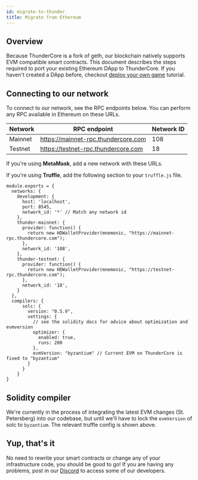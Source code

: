 ```yaml
---
id: migrate-to-thunder
title: Migrate from Ethereum
---
```


## Overview

Because ThunderCore is a fork of geth, our blockchain natively supports EVM compatible smart contracts. This document describes the steps required to port your existing Ethereum DApp to ThunderCore. If you haven't created a DApp before, checkout [deploy your own game](deploy-your-own-game.md) tutorial.

## Connecting to our network

To connect to our network, see the RPC endpoints below. You can perform any RPC available in Ethereum on these URLs.

Network|RPC endpoint                       |Network ID
-------|-----------------------------------|----------
Mainnet|https://mainnet-rpc.thundercore.com|108
Testnet|https://testnet-rpc.thundercore.com|18

If you're using **MetaMask**, add a new network with these URLs.

If you're using **Truffle**, add the following section to your `truffle.js` file.

```
module.exports = {
  networks: {
    development: {
      host: 'localhost',
      port: 8545,
      network_id: '*' // Match any network id
    },
    thunder-mainnet: {
      provider: function() {
    	return new HDWalletProvider(mnemonic, "https://mainnet-rpc.thundercore.com");
      },
      network_id: '108',
    },
    thunder-testnet: {
      provider: function() {
    	return new HDWalletProvider(mnemonic, "https://testnet-rpc.thundercore.com");
      },
      network_id: '18',
    }
  },
  compilers: {
      solc: {
        version: "0.5.9",
        settings: {
          // see the solidity docs for advice about optimization and evmversion
          optimizer: {
            enabled: true,
            runs: 200
          },
          evmVersion: "byzantium" // Current EVM on ThunderCore is fixed to "byzantium"
        }
      }
    }
}
```

## Solidity compiler

We're currently in the process of integrating the latest EVM changes (St. Petersberg) into our codebase, but until we'll have to lock the `evmVersion` of solc to `byzantium`. The relevant truffle config is shown above.

## Yup, that's it

No need to rewrite your smart contracts or change any of your infrastructure code, you should be good to go! If you are having any problems, post in our [Discord](https://discordapp.com/invite/5EbxXfw) to access some of our developers.
